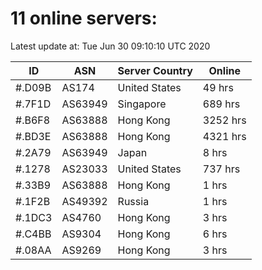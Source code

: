 # 11 online servers:

Latest update at: Tue Jun 30 09:10:10 UTC 2020

| ID | ASN | Server Country | Online |
| -- | --- | -------------- | ------ |
| #.D09B | AS174 | United States | 49 hrs |
| #.7F1D | AS63949 | Singapore | 689 hrs |
| #.B6F8 | AS63888 | Hong Kong | 3252 hrs |
| #.BD3E | AS63888 | Hong Kong | 4321 hrs |
| #.2A79 | AS63949 | Japan | 8 hrs |
| #.1278 | AS23033 | United States | 737 hrs |
| #.33B9 | AS63888 | Hong Kong | 1 hrs |
| #.1F2B | AS49392 | Russia | 1 hrs |
| #.1DC3 | AS4760 | Hong Kong | 3 hrs |
| #.C4BB | AS9304 | Hong Kong | 6 hrs |
| #.08AA | AS9269 | Hong Kong | 3 hrs |


